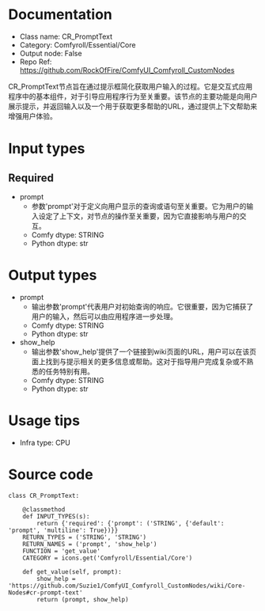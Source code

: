 # Documentation
- Class name: CR_PromptText
- Category: Comfyroll/Essential/Core
- Output node: False
- Repo Ref: https://github.com/RockOfFire/ComfyUI_Comfyroll_CustomNodes

CR_PromptText节点旨在通过提示框简化获取用户输入的过程。它是交互式应用程序中的基本组件，对于引导应用程序行为至关重要。该节点的主要功能是向用户展示提示，并返回输入以及一个用于获取更多帮助的URL，通过提供上下文帮助来增强用户体验。

# Input types
## Required
- prompt
    - 参数'prompt'对于定义向用户显示的查询或语句至关重要。它为用户的输入设定了上下文，对节点的操作至关重要，因为它直接影响与用户的交互。
    - Comfy dtype: STRING
    - Python dtype: str

# Output types
- prompt
    - 输出参数'prompt'代表用户对初始查询的响应。它很重要，因为它捕获了用户的输入，然后可以由应用程序进一步处理。
    - Comfy dtype: STRING
    - Python dtype: str
- show_help
    - 输出参数'show_help'提供了一个链接到wiki页面的URL，用户可以在该页面上找到与提示相关的更多信息或帮助。这对于指导用户完成复杂或不熟悉的任务特别有用。
    - Comfy dtype: STRING
    - Python dtype: str

# Usage tips
- Infra type: CPU

# Source code
```
class CR_PromptText:

    @classmethod
    def INPUT_TYPES(s):
        return {'required': {'prompt': ('STRING', {'default': 'prompt', 'multiline': True})}}
    RETURN_TYPES = ('STRING', 'STRING')
    RETURN_NAMES = ('prompt', 'show_help')
    FUNCTION = 'get_value'
    CATEGORY = icons.get('Comfyroll/Essential/Core')

    def get_value(self, prompt):
        show_help = 'https://github.com/Suzie1/ComfyUI_Comfyroll_CustomNodes/wiki/Core-Nodes#cr-prompt-text'
        return (prompt, show_help)
```